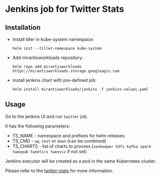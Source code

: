 # Jenkins job for Twitter Stats

## Installation

* Install tiller in kube-system namespace:
  ```shell
  helm init --tiller-namespace kube-system
  ```
* Add mirantisworkloads repository:
  ```shell
  helm repo add mirantisworkloads https://mirantisworkloads.storage.googleapis.com
  ```
* Install jenkins chart with pre-defined job:
  ```shell
  helm install mirantisworkloads/jenkins -f jenkins-values.yaml
  ```

## Usage

Go to the jenkins UI and run `twitter` job.

It has the following parameters:
 * TS_NAME   - namespace and prefixes for helm releases
 * TS_CMD    - `up`, `test` or `down` (can be combined)
 * TS_CHARTS - list of charts to process (`zookeeper hdfs kafka spark tweepub tweetics tweeviz` if not set)

Jenkins executor will be created as a pod in the same Kubernetes cluster.

Please refer to the [twitter-stats](../twitter-stats/README.md) for more information.